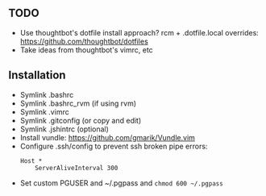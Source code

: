 ## TODO

* Use thoughtbot's dotfile install approach? rcm + .dotfile.local overrides: https://github.com/thoughtbot/dotfiles
* Take ideas from thoughtbot's vimrc, etc

## Installation

* Symlink .bashrc
* Symlink .bashrc\_rvm (if using rvm)
* Symlink .vimrc
* Symlink .gitconfig (or copy and edit)
* Symlink .jshintrc (optional)
* Install vundle: https://github.com/gmarik/Vundle.vim
* Configure .ssh/config to prevent ssh broken pipe errors:
    ```
    Host *
        ServerAliveInterval 300
    ```
* Set custom PGUSER and ~/.pgpass and `chmod 600 ~/.pgpass`
